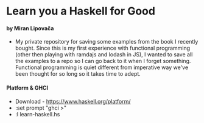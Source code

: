 # Learn you a Haskell for Good
#### by Miran Lipovača

* My private repository for saving some examples from the book I recently bought. Since this is my first experience with functional programming (other then playing with ramdajs and lodash in JS), I wanted to save all the examples to a repo so I can go back to it when I forget something. Functional programming is quiet different from imperative way we've been thought for so long so it takes time to adept.


#### Platform & GHCI
* Download - https://www.haskell.org/platform/
* :set prompt "ghci >"
* :l learn-haskell.hs
